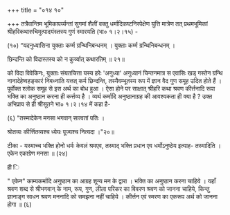+++
title = "०१४ १०"

+++
तत्रैवान्तिम भूमिकापर्य्यन्तां सुगमां शैलीं वक्तु धर्मादिकष्टनिरपेक्षेण युत्ति मात्रेण तत् प्रथमभूमिकां श्रीहरिकथारुचिमुत्पादयंस्तस्य गुणं स्मारयति (भा० १।२।१५) - 

(१०) “यदनुध्यासिना युक्ताः कर्म्म ग्रन्थिनिबन्धनम् । युक्ताः कर्म्म ग्रन्थिनिबन्धनम् । 

छिन्दन्ति को विदास्तस्य को न कुर्य्यात् कथारतिम् ॥ २१॥ 

को विदा विवेकिनः, युक्ताः संयतचित्ता यस्य हरेः 'अनुध्या' अनुध्यानं चिन्तनमात्र स एवासिः खड् गस्तेन ग्रन्थि नानादेहेष्वहङ्कारं निबध्नाति यत्तत् कर्म छिन्दन्ति, तस्यैवम्भूतस्य रूप में ज्ञान वैद गुण समूह उदित होते हैं । पूर्वोक्त श्लोक समूह से इस अर्थ का बोध हुआ । ऐसा होने पर साक्षात् श्रीहरि कथा श्रवण कीर्त्तनादि रूपा भक्ति का अनुष्ठान करना ही कर्त्तव्य है । व्यर्थ कर्मादि अनुष्ठानाग्रह की आवश्यकता ही क्या है ? उक्त अभिप्राय से ही श्रीसूतने भा० १।२।१४ में कहा है- 

(६) "तस्मादेकेन मनसा भगवान् सात्वतां पतिः । 

श्रोतव्यः कीर्त्तितव्यश्च ध्येयः पूज्यश्च नित्यदा ।"२०॥ 

टीका - यस्माच्च भक्ति होनो धर्मः केवलं श्रमएव, तस्माद् भक्ति प्रधान एव धर्मोऽनुष्ठेय इत्याह- तस्मादिति । एकेन एकाग्रेण मनसा ॥ (२४) 

ही ि 

" एकेन" काम्यकर्मादि अनुष्ठान का आग्रह शून्य मन के द्वारा । भक्ति का अनुष्ठान करना चाहिये । यहाँ श्रवण शब्द से श्रीभगवान् के नाम, रूप, गुण, लीला परिकर का विवरण श्रवण को जानना चाहिये, किन्तु ज्ञानाङ्ग साधन श्रवण मननादि को समझना नहीं चाहिये । कीर्त्तन एवं स्मरण का एकरूप अर्थ को जानना होगा ॥ (६) 
